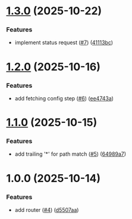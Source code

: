 # [1.3.0](https://github.com/adobe/helix-api-service/compare/v1.2.0...v1.3.0) (2025-10-22)


### Features

* implement status request ([#7](https://github.com/adobe/helix-api-service/issues/7)) ([41113bc](https://github.com/adobe/helix-api-service/commit/41113bc43008eaa388289600825b022c75a718be))

# [1.2.0](https://github.com/adobe/helix-api-service/compare/v1.1.0...v1.2.0) (2025-10-16)


### Features

* add fetching config step ([#6](https://github.com/adobe/helix-api-service/issues/6)) ([ee4743a](https://github.com/adobe/helix-api-service/commit/ee4743ad1fb35aa2b0b47f2ccc62cd11529a44c4))

# [1.1.0](https://github.com/adobe/helix-api-service/compare/v1.0.0...v1.1.0) (2025-10-15)


### Features

* add trailing '*' for path match ([#5](https://github.com/adobe/helix-api-service/issues/5)) ([64989a7](https://github.com/adobe/helix-api-service/commit/64989a7b77d2c857c96f8206bb138da9328f21fb))

# 1.0.0 (2025-10-14)


### Features

* add router ([#4](https://github.com/adobe/helix-api-service/issues/4)) ([d5507aa](https://github.com/adobe/helix-api-service/commit/d5507aa107e6209de797eb84363bf0195c264aa3))
